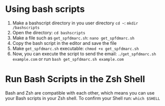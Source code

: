# Using bash scripts
1. Make a bashscript directory in you user directory `cd ~`: `mkdir /bashscripts`
2. Open the directory: `cd bashscripts`
3. Make a file such as `get_spfdmarc.sh`: `nano get_spfdmarc.sh`
4. Copy the bash script in the editor and save the file
5. Make `get_spfdmarc.sh` executable: `chmod +x get_spfdmarc.sh`
6. Now, you can execute the script to send the email: `./get_spfdmarc.sh example.com` or run `bash get_spfdmarc.sh example.com`

# Run Bash Scripts in the Zsh Shell
Bash and Zsh are compatible with each other, which means you can use your Bash scripts in your Zsh shell.
To confirm your Shell run: `which $SHELL`
